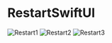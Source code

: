 # RestartSwiftUI
![Restart1](https://user-images.githubusercontent.com/23298839/138554046-b7c8220b-d7d5-4db8-be2c-31aea2ee23cd.png)
![Restart2](https://user-images.githubusercontent.com/23298839/138554049-d263b931-bb4a-4a3b-801b-c10f4006a5c0.png)
![Restart3](https://user-images.githubusercontent.com/23298839/138554051-cb1a1f5e-945f-45d3-b76e-ffe149489a91.png)
